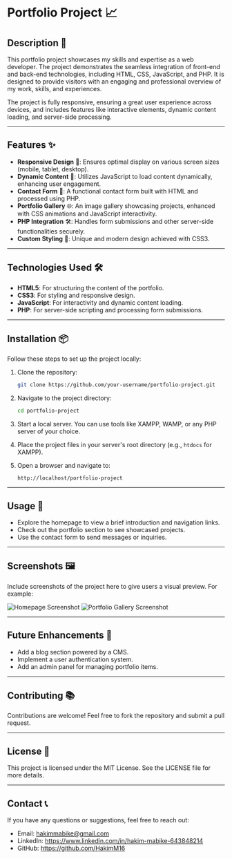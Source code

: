 # Portfolio Project 📈

## Description 📝
This portfolio project showcases my skills and expertise as a web developer. The project demonstrates the seamless integration of front-end and back-end technologies, including HTML, CSS, JavaScript, and PHP. It is designed to provide visitors with an engaging and professional overview of my work, skills, and experiences.

The project is fully responsive, ensuring a great user experience across devices, and includes features like interactive elements, dynamic content loading, and server-side processing.

---

## Features ✨
- **Responsive Design** 🎨: Ensures optimal display on various screen sizes (mobile, tablet, desktop).
- **Dynamic Content** 📢: Utilizes JavaScript to load content dynamically, enhancing user engagement.
- **Contact Form** 📮: A functional contact form built with HTML and processed using PHP.
- **Portfolio Gallery** 🌐: An image gallery showcasing projects, enhanced with CSS animations and JavaScript interactivity.
- **PHP Integration** 🛠️: Handles form submissions and other server-side functionalities securely.
- **Custom Styling** 🎨: Unique and modern design achieved with CSS3.

---

## Technologies Used 🛠
- **HTML5**: For structuring the content of the portfolio.
- **CSS3**: For styling and responsive design.
- **JavaScript**: For interactivity and dynamic content loading.
- **PHP**: For server-side scripting and processing form submissions.

---

## Installation 📦
Follow these steps to set up the project locally:

1. Clone the repository:
   ```bash
   git clone https://github.com/your-username/portfolio-project.git
   ```

2. Navigate to the project directory:
   ```bash
   cd portfolio-project
   ```

3. Start a local server. You can use tools like XAMPP, WAMP, or any PHP server of your choice.

4. Place the project files in your server's root directory (e.g., `htdocs` for XAMPP).

5. Open a browser and navigate to:
   ```
   http://localhost/portfolio-project
   ```

---

## Usage 🔄
- Explore the homepage to view a brief introduction and navigation links.
- Check out the portfolio section to see showcased projects.
- Use the contact form to send messages or inquiries.

---

## Screenshots 🖼️
Include screenshots of the project here to give users a visual preview. For example:

![Homepage Screenshot](screenshots/homepage.png)
![Portfolio Gallery Screenshot](screenshots/portfolio.png)

---

## Future Enhancements 🔧
- Add a blog section powered by a CMS.
- Implement a user authentication system.
- Add an admin panel for managing portfolio items.

---

## Contributing 📚
Contributions are welcome! Feel free to fork the repository and submit a pull request.

---

## License 📢
This project is licensed under the MIT License. See the LICENSE file for more details.

---

## Contact 📞
If you have any questions or suggestions, feel free to reach out:
- Email: hakimmabike@gmail.com
- LinkedIn: https://www.linkedin.com/in/hakim-mabike-643848214
- GitHub: https://github.com/HakimM16

